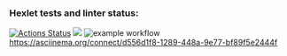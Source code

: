 ### Hexlet tests and linter status:
[![Actions Status](https://github.com/Krissisp/backend-project-lvl1/workflows/hexlet-check/badge.svg)](https://github.com/Krissisp/backend-project-lvl1/actions)
<a href="https://codeclimate.com/github/codeclimate/codeclimate/maintainability"><img src="https://api.codeclimate.com/v1/badges/a99a88d28ad37a79dbf6/maintainability" /></a>
![example workflow](https://github.com/backend-project-lvl1/.github/workflows/github-actions-demo.yml)
https://asciinema.org/connect/d556d1f8-1289-448a-9e77-bf89f5e2444f